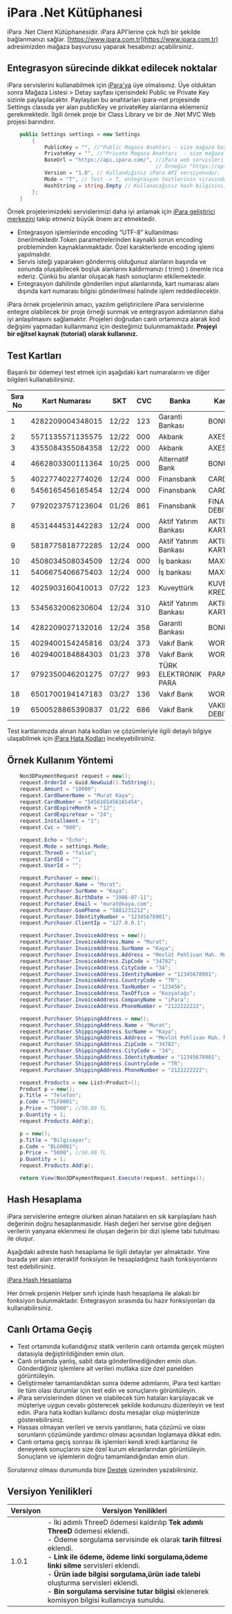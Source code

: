 # iPara .Net Kütüphanesi

iPara .Net Client Kütüphanesidir. iPara API'lerine çok hızlı bir şekilde bağlanmanızı sağlar.
[https://www.ipara.com.tr](https://www.ipara.com.tr) adresimizden mağaza başvurusu yaparak
hesabınızı açabilirsiniz.

## Entegrasyon sürecinde dikkat edilecek noktalar

iPara servislerini kullanabilmek için [iPara'ya](https://www.ipara.com.tr) üye olmalısınız.
Üye olduktan sonra Mağaza Listesi > Detay sayfası içerisindeki Public ve Private Key sizinle paylaşılacaktır.
Paylaşılan bu anahtarları ipara-net projesinde Settings classda yer alan publicKey ve privateKey alanlarına eklemeniz gerekmektedir.
İlgili örnek proje bir Class Library ve bir de .Net MVC Web projesi barındırır.

```c#
    public Settings settings = new Settings
        {
            PublicKey = "", //"Public Magaza Anahtarı - size mağaza başvurunuz sonucunda gönderilen publik key (açık anahtar) bilgisini kullanınız.",
            PrivateKey = "", //"Private Magaza Anahtarı  - size mağaza başvurunuz sonucunda gönderilen privaye key (gizli anahtar) bilgisini kullanınız.",
            BaseUrl = "https://api.ipara.com/", //iPara web servisleri API url'lerinin başlangıç bilgisidir. Restful web servis isteklerini takip eden kodlar halinde bulacaksınız.
                                                // Örneğin "https://api.ipara.com/" + "/rest/payment/auth"  = "https://api.ipara.com/rest/payment/auth"
            Version = "1.0", // Kullandığınız iPara API versiyonudur.
            Mode = "T", // Test -> T, entegrasyon testlerinin sırasında "T" modunu, canlı sisteme entegre olarak ödeme almaya başlamak için ise Prod -> "P" modunu kullanınız.
            HashString = string.Empty // Kullanacağınız hash bilgisini, bağlanmak istediğiniz web servis bilgisine göre doldurulmalıdır. Bu bilgileri Entegrasyon rehberinin ilgili web servise ait bölümde bulabilirsiniz.
        };
    }
```

Örnek projelerimizdeki servislerimizi daha iyi anlamak için [iPara geliştirici merkezini](http://dev.ipara.com.tr) takip etmeniz büyük önem arz etmektedir.

- Entegrasyon işlemlerinde encoding “UTF-8” kullanılması önerilmektedir.Token parametrelerinden kaynaklı sorun encoding probleminden kaynaklanmaktadır. Özel karakterlerde encoding işlemi yapılmalıdır.
- Servis isteği yaparaken göndermiş olduğunuz alanların başında ve sonunda oluşabilecek boşluk alanlarını kaldırmanızı ( trim() ) önemle rica ederiz. Çünkü bu alanlar oluşacak hash sonuçlarını etkilemektedir.
- Entegrasyon dahilinde gönderilen input alanlarında, kart numarası alanı dışında kart numarası bilgisi gönderilmesi halinde işlem reddedilecektir.

iPara örnek projelerinin amacı, yazılım geliştiricilere iPara servislerine entegre olabilecek bir proje örneği sunmak ve entegrasyon adımlarının daha iyi anlaşılmasını sağlamaktır.
Projeleri doğrudan canlı ortamınıza alarak kod değişimi yapmadan kullanmanız için desteğimiz bulunmamaktadır. **Projeyi bir eğitsel kaynak (tutorial) olarak kullanınız.**

## Test Kartları

Başarılı bir ödemeyi test etmek için aşağıdaki kart numaralarını ve diğer bilgileri kullanabilirsiniz.

| Sıra No | Kart Numarası    | SKT   | CVC | Banka                 | Kart Ailesi            |
| ------- | ---------------- | ----- | --- | --------------------- | ---------------------- |
| 1       | 4282209004348015 | 12/22 | 123 | Garanti Bankası       | BONUS                  |
| 2       | 5571135571135575 | 12/22 | 000 | Akbank                | AXESS                  |
| 3       | 4355084355084358 | 12/22 | 000 | Akbank                | AXESS                  |
| 4       | 4662803300111364 | 10/25 | 000 | Alternatif Bank       | BONUS                  |
| 5       | 4022774022774026 | 12/24 | 000 | Finansbank            | CARD FINANS            |
| 6       | 5456165456165454 | 12/24 | 000 | Finansbank            | CARD FINANS            |
| 7       | 9792023757123604 | 01/26 | 861 | Finansbank            | FINANSBANK DEBIT       |
| 8       | 4531444531442283 | 12/24 | 000 | Aktif Yatırım Bankası | AKTIF KREDI KARTI      |
| 9       | 5818775818772285 | 12/24 | 000 | Aktif Yatırım Bankası | AKTIF KREDI KARTI      |
| 10      | 4508034508034509 | 12/24 | 000 | İş bankası            | MAXIMUM                |
| 11      | 5406675406675403 | 12/24 | 000 | İş bankası            | MAXIMUM                |
| 12      | 4025903160410013 | 07/22 | 123 | Kuveyttürk            | KUVEYTTURK KREDI KARTI |
| 13      | 5345632006230604 | 12/24 | 310 | Aktif Yatırım Bankası | AKTIF KREDI KARTI      |
| 14      | 4282209027132016 | 12/24 | 358 | Garanti Bankası       | BONUS                  |
| 15      | 4029400154245816 | 03/24 | 373 | Vakıf Bank            | WORLD                  |
| 16      | 4029400184884303 | 01/23 | 378 | Vakıf Bank            | WORLD                  |
| 17      | 9792350046201275 | 07/27 | 993 | TÜRK ELEKTRONIK PARA  | PARAM KART             |
| 18      | 6501700194147183 | 03/27 | 136 | Vakıf Bank            | WORLD                  |
| 19      | 6500528865390837 | 01/22 | 686 | Vakıf Bank            | VAKIFBANK DEBIT        |

Test kartlarımızda alınan hata kodları ve çözümleriyle ilgili detaylı bilgiye ulaşabilmek için [iPara Hata Kodları](https://dev.ipara.com.tr/home/ErrorCode) inceleyebilirsiniz.

## Örnek Kullanım Yöntemi

```c#
    Non3DPaymentRequest request = new();
    request.OrderId = Guid.NewGuid().ToString();
    request.Amount = "10000";
    request.CardOwnerName = "Murat Kaya";
    request.CardNumber = "5456165456165454";
    request.CardExpireMonth = "12";
    request.CardExpireYear = "24";
    request.Installment = "1";
    request.Cvc = "000";

    request.Echo = "Echo";
    request.Mode = settings.Mode;
    request.ThreeD = "false";
    request.CardId = "";
    request.UserId = "";

    request.Purchaser = new();
    request.Purchaser.Name = "Murat";
    request.Purchaser.SurName = "Kaya";
    request.Purchaser.BirthDate = "1986-07-11";
    request.Purchaser.Email = "murat@kaya.com";
    request.Purchaser.GsmPhone = "5881231212";
    request.Purchaser.IdentityNumber = "12345678901";
    request.Purchaser.ClientIp = "127.0.0.1";

    request.Purchaser.InvoiceAddress = new();
    request.Purchaser.InvoiceAddress.Name = "Murat";
    request.Purchaser.InvoiceAddress.SurName = "Kaya";
    request.Purchaser.InvoiceAddress.Address = "Mevlüt Pehlivan Mah. Multinet Plaza Şişli";
    request.Purchaser.InvoiceAddress.ZipCode = "34782";
    request.Purchaser.InvoiceAddress.CityCode = "34";
    request.Purchaser.InvoiceAddress.IdentityNumber = "12345678901";
    request.Purchaser.InvoiceAddress.CountryCode = "TR";
    request.Purchaser.InvoiceAddress.TaxNumber = "123456";
    request.Purchaser.InvoiceAddress.TaxOffice = "Kozyatağı";
    request.Purchaser.InvoiceAddress.CompanyName = "iPara";
    request.Purchaser.InvoiceAddress.PhoneNumber = "2122222222";

    request.Purchaser.ShippingAddress = new();
    request.Purchaser.ShippingAddress.Name = "Murat";
    request.Purchaser.ShippingAddress.SurName = "Kaya";
    request.Purchaser.ShippingAddress.Address = "Mevlüt Pehlivan Mah. Multinet Plaza Şişli";
    request.Purchaser.ShippingAddress.ZipCode = "34782";
    request.Purchaser.ShippingAddress.CityCode = "34";
    request.Purchaser.ShippingAddress.IdentityNumber = "12345678901";
    request.Purchaser.ShippingAddress.CountryCode = "TR";
    request.Purchaser.ShippingAddress.PhoneNumber = "2122222222";

    request.Products = new List<Product>();
    Product p = new();
    p.Title = "Telefon";
    p.Code = "TLF0001";
    p.Price = "5000"; //50.00 TL
    p.Quantity = 1;
    request.Products.Add(p);

    p = new();
    p.Title = "Bilgisayar";
    p.Code = "BLG0001";
    p.Price = "5000"; //50.00 TL
    p.Quantity = 1;
    request.Products.Add(p);

    return View(Non3DPaymentRequest.Execute(request, settings));    

```

## Hash Hesaplama

iPara servislerine entegre olurken alınan hataların en sık karşılaşılanı hash değerinin doğru hesaplanmasıdır. Hash değeri her servise göre değişen verilerin yanyana eklenmesi ile oluşan değerin bir dizi işleme tabi tutulması ile oluşur.

Aşağıdaki adreste hash hesaplama ile ilgili detaylar yer almaktadır. Yine burada yer alan interaktif fonksiyon ile hesapladığınız hash fonksiyonlarını test edebilirsiniz.

[iPara Hash Hesaplama](https://dev.ipara.com.tr/#hashCalculate)

Her örnek projenin Helper sınıfı içinde hash hesaplama ile alakalı bir fonksiyon bulunmaktadır. Entegrasyon sırasında bu hazır fonksiyonları da kullanabilirsiniz.

## Canlı Ortama Geçiş

- Test ortamında kullandığınız statik verilerin canlı ortamda gerçek müşteri datasıyla değiştirildiğinden emin olun.
- Canlı ortamda yanlış, sabit data gönderilmediğinden emin olun. Gönderdiğiniz işlemlere ait verileri mutlaka size özel panelden görüntüleyin.
- Geliştirmeler tamamlandıktan sonra ödeme adımlarını, iPara test kartları ile tüm olası durumlar için test edin ve sonuçlarını görüntüleyin.
- iPara servislerinden dönen ve olabilecek tüm hataları karşılayacak ve müşteriye uygun cevabı gösterecek şekilde kodunuzu düzenleyin ve test edin. iPara hata kodları kullanıcı dostu mesajlar olup müşterinize gösterebilirsiniz.
- Hassas olmayan verileri ve servis yanıtlarını, hata çözümü ve olası sorunların çözümünde yardımcı olması açısından loglamaya dikkat edin.
- Canlı ortama geçiş sonrası ilk işlemleri kendi kredi kartlarınız ile deneyerek sonuçlarını size özel kurum ekranlarından görüntüleyin. Sonuçların ve işlemlerin doğru tamamlandığından emin olun.

Sorularınız olması durumunda bize [Destek](http://dev.ipara.com.tr/Home/Support) üzerinden yazabilirsiniz.

## Versiyon Yenilikleri

| Versiyon | Versiyon Yenilikleri                                                                             |
|--------- |-------------------------------------------------------------------------------------------   |
| 1.0.1     | - İki adımlı ThreeD ödemesi kaldırılıp **Tek adımlı ThreeD** ödemesi eklendi.<br />- Ödeme sorgulama servisinde ek olarak **tarih filtresi** eklendi.<br />- **Link ile ödeme, ödeme linki sorgulama,ödeme linki silme** servisleri eklendi.<br />- **Ürün iade bilgisi sorgulama,ürün iade talebi** oluşturma servisleri eklendi. <br />- **Bin sorgulama servisine tutar bilgisi** eklenerek komisyon bilgisi kullanıcıya sunuldu. |
